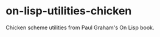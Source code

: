 on-lisp-utilities-chicken
=========================

Chicken scheme utilities from Paul Graham's On Lisp book.